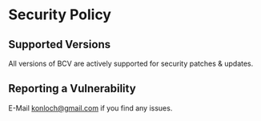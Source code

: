 # Security Policy

## Supported Versions

All versions of BCV are actively supported for security patches & updates.

## Reporting a Vulnerability

E-Mail konloch@gmail.com if you find any issues.
